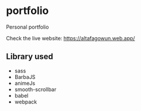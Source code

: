 # portfolio

Personal portfolio

Check the live website: <https://altafagowun.web.app/>

## Library used

-   sass
-   BarbaJS
-   animeJs
-   smooth-scrollbar
-   babel
-   webpack
